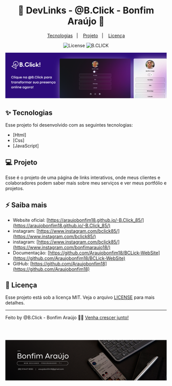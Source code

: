 <h1 align="center">🚀 DevLinks - @B.Click - Bonfim Araújo 🚀</h1>

<p align="center">
  <a href="#-tecnologias">Tecnologias</a>&nbsp;&nbsp;&nbsp;|&nbsp;&nbsp;&nbsp;
  <a href="#-projeto">Projeto</a>&nbsp;&nbsp;&nbsp;|&nbsp;&nbsp;&nbsp;
  <a href="#-licença">Licença</a>
</p>

<p align="center">
  <img alt="License" src="https://img.shields.io/static/v1?label=license&message=MIT&color=8257E5&labelColor=000000">

 <img src="https://img.shields.io/static/v1?label=B&message=CLICK&color=8257E5&labelColor=000000" alt="B.CLICK" />
</p>

![Preview](https://github.com/Araujobonfim18/DevLinks/blob/main/Preview_DevLinks.png?raw=true)

## ✨ Tecnologias

Esse projeto foi desenvolvido com as seguintes tecnologias:

- [Html]
- [Css]
- [JavaScript]

## 💻 Projeto

Esse é o projeto de uma página de links interativos, onde meus clientes e colaboradores podem saber mais sobre meu serviços e ver meus portfólio e projetos.


## ⚡️ Saiba mais

- Website oficial: [https://araujobonfim18.github.io/-B.Click_85/](https://araujobonfim18.github.io/-B.Click_85/)
- instagram: [https://www.instagram.com/bclick85/](https://www.instagram.com/bclick85/)
- instagram: [https://www.instagram.com/bclick85/](https://www.instagram.com/bonfimaraujo18/)
- Documentação: [https://github.com/Araujobonfim18/BCLick-WebSite](https://github.com/Araujobonfim18/BCLick-WebSite)
- GitHub: [https://github.com/Araujobonfim18](https://github.com/Araujobonfim18)

## 📜 Licença

Esse projeto está sob a licença MIT. Veja o arquivo [LICENSE](LICENSE.md) para mais detalhes.

---
Feito by @B.Click - Bonfim Araújo 👋🏻 [Venha crescer junto!](https://wa.link/d522sq)

<!--START_SECTION:footer-->

<br />
<br />

<p align="center">
  <a href="https://wa.link/d522sq" target="_blank">
    <img align="center" src="https://github.com/Araujobonfim18/-B.Click_85/blob/main/BClick_footer.png?raw=true" alt="banner"/>
  </a>
</p>

<!--END_SECTION:footer-->
